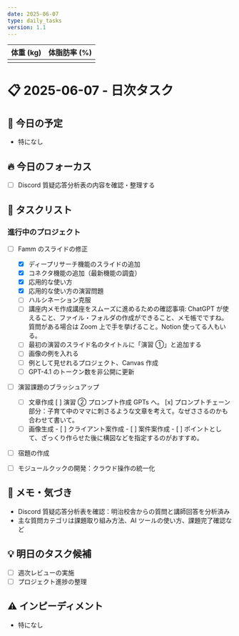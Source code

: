 ```yaml
---
date: 2025-06-07
type: daily_tasks
version: 1.1
---
```


| 体重 (kg) | 体脂肪率 (%) |
| :-------: | :----------: |
|           |              |

# 📋 2025-06-07 - 日次タスク

## 📅 今日の予定

-   特になし

## 🔥 今日のフォーカス

-   [ ] Discord 質疑応答分析表の内容を確認・整理する

## 📝 タスクリスト

### 進行中のプロジェクト

-   [ ] Famm のスライドの修正
    -   [x] ディープリサーチ機能のスライドの追加
    -   [x] コネクタ機能の追加（最新機能の調査）
    -   [x] 応用的な使い方
    -   [x] 応用的な使い方の演習問題
    -   [ ] ハルシネーション克服
    -   [ ] 講座内メモ作成講座をスムーズに進めるための確認事項: ChatGPT が使えること、ファイル・フォルダの作成ができること、メモ帳でですね。質問がある場合は Zoom 上で手を挙げること。Notion 使ってる人もいる。
    -   [ ] 最初の演習のスライド名のタイトルに「演習 ①」と追加する
    -   [ ] 画像の例を入れる
    -   [ ] 例として見せれるプロジェクト、Canvas 作成
    -   [ ] GPT-4.1 のトークン数を非公開に更新
-   [ ] 演習課題のブラッシュアップ

    -   [ ] 文章作成
            [ ] 演習 ② プロンプト作成 GPTs へ。
            [x] プロンプトチェーン部分：子育て中のママに刺さるような文章を考えて。なぜささるのかも合わせて書いて。
    -   [ ] 画像生成
            - [ ] クライアント案作成
            - [ ] 案件案作成
            - [ ] ポイントとして、ざっくり作らせた後に構図などを指定するのがおすすめ。

-   [ ] 宿題の作成
-   [ ] モジュールクックの開発：クラウド操作の統一化

## 📓 メモ・気づき

-   Discord 質疑応答分析表を確認：明治校舎からの質問と講師回答を分析済み
-   主な質問カテゴリは課題取り組み方法、AI ツールの使い方、課題完了確認など

## 💡 明日のタスク候補

-   [ ] 週次レビューの実施
-   [ ] プロジェクト進捗の整理

## ⚠️ インピーディメント

-   特になし
